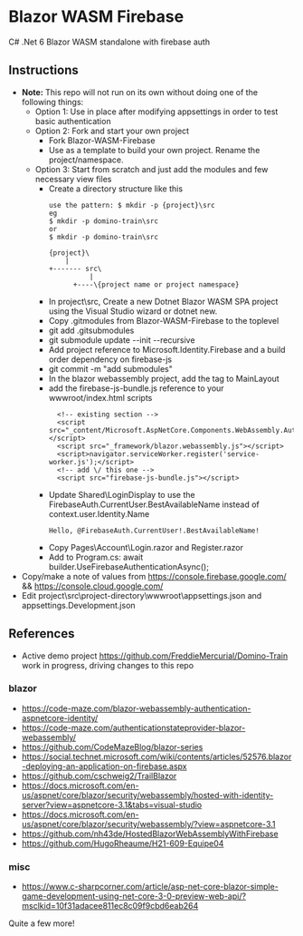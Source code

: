 # Blazor WASM Firebase
C# .Net 6 Blazor WASM standalone with firebase auth

## Instructions
* <b>Note:</b> This repo will not run on its own without doing one of the following things:
  * Option 1: Use in place after modifying appsettings in order to test basic authentication
  * Option 2: Fork and start your own project
    * Fork Blazor-WASM-Firebase
    * Use as a template to build your own project. Rename the project/namespace.
  * Option 3: Start from scratch and just add the modules and few necessary view files
    * Create a directory structure like this
       ```
       use the pattern: $ mkdir -p {project}\src
       eg
       $ mkdir -p domino-train\src
       or
       $ mkdir -p domino-train\src

       {project}\
           |
	   +------- src\
	             |
		     +----\{project name or project namespace}
       ```
    * In project\src, Create a new Dotnet Blazor WASM SPA project using the Visual Studio wizard or dotnet new.
    * Copy .gitmodules from Blazor-WASM-Firebase to the toplevel
    * git add .gitsubmodules
    * git submodule update --init --recursive
    * Add project reference to Microsoft.Identity.Firebase and a build order dependency on firebase-js
    * git commit -m "add submodules"
    * In the blazor webassembly project, add the <FirebaseAuth /> tag to MainLayout
    * add the firebase-js-bundle.js reference to your wwwroot/index.html scripts
      ```
        <!-- existing section -->
        <script src="_content/Microsoft.AspNetCore.Components.WebAssembly.Authentication/AuthenticationService.js"></script>
        <script src="_framework/blazor.webassembly.js"></script>
        <script>navigator.serviceWorker.register('service-worker.js');</script>
        <!-- add \/ this one -->
        <script src="firebase-js-bundle.js"></script>
      ```
    * Update Shared\LoginDisplay to use the FirebaseAuth.CurrentUser.BestAvailableName instead of context.user.Identity.Name
      ```
      Hello, @FirebaseAuth.CurrentUser!.BestAvailableName!
      ```
    * Copy Pages\Account\Login.razor and Register.razor
    * Add to Program.cs: await builder.UseFirebaseAuthenticationAsync();
* Copy/make a note of values from https://console.firebase.google.com/ && https://console.cloud.google.com/
* Edit project\src\project-directory\wwwroot\appsettings.json and appsettings.Development.json

## References
* Active demo project https://github.com/FreddieMercurial/Domino-Train work in progress, driving changes to this repo
### blazor
* https://code-maze.com/blazor-webassembly-authentication-aspnetcore-identity/
* https://code-maze.com/authenticationstateprovider-blazor-webassembly/
* https://github.com/CodeMazeBlog/blazor-series
* https://social.technet.microsoft.com/wiki/contents/articles/52576.blazor-deploying-an-application-on-firebase.aspx
* https://github.com/cschweig2/TrailBlazor
* https://docs.microsoft.com/en-us/aspnet/core/blazor/security/webassembly/hosted-with-identity-server?view=aspnetcore-3.1&tabs=visual-studio
* https://docs.microsoft.com/en-us/aspnet/core/blazor/security/webassembly/?view=aspnetcore-3.1
* https://github.com/nh43de/HostedBlazorWebAssemblyWithFirebase
* https://github.com/HugoRheaume/H21-609-Equipe04
### misc
* https://www.c-sharpcorner.com/article/asp-net-core-blazor-simple-game-development-using-net-core-3-0-preview-web-api/?msclkid=10f31adacee811ec8c09f9cbd6eab264

Quite a few more!
